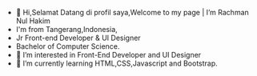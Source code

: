 - 👋 Hi,Selamat Datang di profil saya,Welcome to my page | I’m Rachman Nul Hakim
- I'm from Tangerang,Indonesia,
- Jr Front-end Developer & UI Designer
- Bachelor of Computer Science.
- 👀 I’m interested in Front-End Developer and UI Designer
- 🌱 I’m currently learning HTML,CSS,Javascript and Bootstrap.
